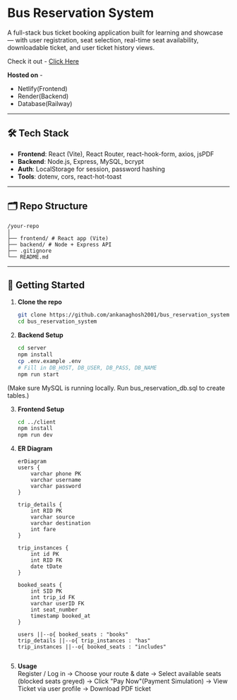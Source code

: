 # Bus Reservation System

A full-stack bus ticket booking application built for learning and showcase — with user registration, seat selection, real-time seat availability, downloadable ticket, and user ticket history views.

Check it out - [Click Here](https://bus-anywhere.netlify.app)  
  
**Hosted on** - 
- Netlify(Frontend)
- Render(Backend)
- Database(Railway)

---

## 🛠️ Tech Stack

- **Frontend**: React (Vite), React Router, react-hook-form, axios, jsPDF
- **Backend**: Node.js, Express, MySQL, bcrypt
- **Auth**: LocalStorage for session, password hashing
- **Tools**: dotenv, cors, react-hot-toast

---

## 🗂️ Repo Structure

    /your-repo
    │
    ├── frontend/ # React app (Vite)
    ├── backend/ # Node + Express API
    ├── .gitignore
    └── README.md

---

## 🚀 Getting Started

1. **Clone the repo**  
   ```bash
   git clone https://github.com/ankanaghosh2001/bus_reservation_system.git
   cd bus_reservation_system
2. **Backend Setup**
    ```bash
    cd server
    npm install
    cp .env.example .env
    # Fill in DB_HOST, DB_USER, DB_PASS, DB_NAME
    npm run start
    
(Make sure MySQL is running locally. Run bus_reservation_db.sql to create tables.) 
   
3. **Frontend Setup**
    ```bash
    cd ../client
    npm install
    npm run dev

4. **ER Diagram**
    ```mermaid
    erDiagram
    users {
        varchar phone PK
        varchar username
        varchar password
    }

    trip_details {
        int RID PK
        varchar source
        varchar destination
        int fare
    }

    trip_instances {
        int id PK
        int RID FK
        date tDate
    }

    booked_seats {
        int SID PK
        int trip_id FK
        varchar userID FK
        int seat_number
        timestamp booked_at
    }

    users ||--o{ booked_seats : "books"
    trip_details ||--o{ trip_instances : "has"
    trip_instances ||--o{ booked_seats : "includes"


5. **Usage**  
    Register / Log in → Choose your route & date → Select available seats (blocked seats greyed) → Click "Pay Now"(Payment Simulation) → View Ticket via user profile → Download PDF ticket


